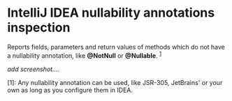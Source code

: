 # IntelliJ IDEA nullability annotations inspection

Reports fields, parameters and return values of methods which do not have a nullability annotation, 
like **@NotNull** or **@Nullable**. <sup>[1](#fn1)</sup>


*add screenshot....*


<a name="fn1">[1]</a>: Any nullability annotation can be used, like JSR-305, JetBrains' or your own as long as you configure them in IDEA.
